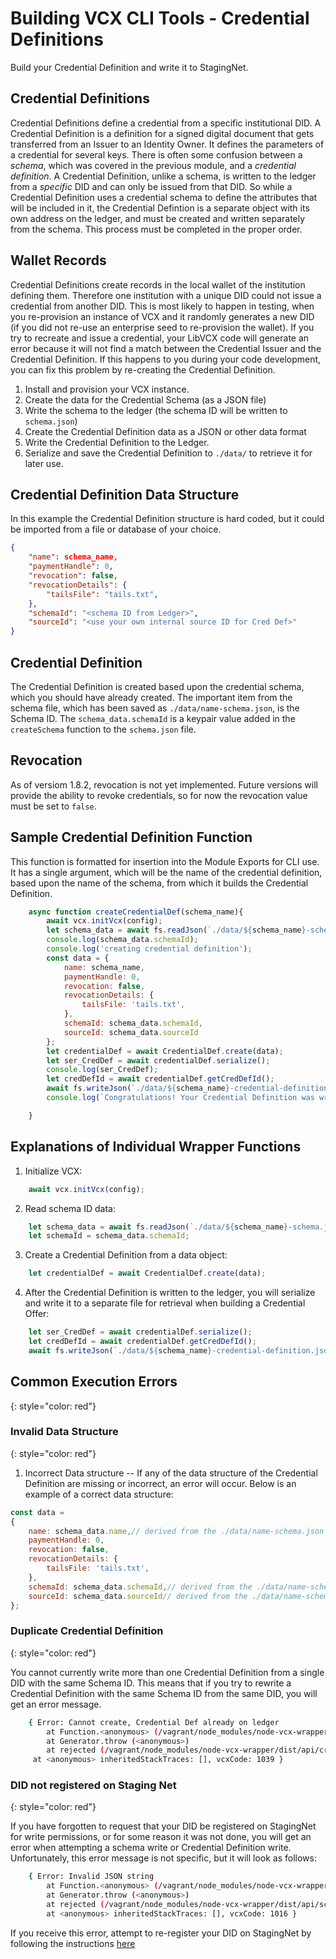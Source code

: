 # Building VCX CLI Tools - Credential Definitions

Build your Credential Definition and write it to StagingNet.

## Credential Definitions

Credential Definitions define a credential from a specific institutional DID. A Credential Definition is a definition for a signed digital document that gets transferred from an Issuer to an Identity Owner. It defines the parameters of a credential for several keys. There is often some confusion between a *schema*, which was covered in the previous module, and a *credential definition*. A Credential Definition, unlike a schema, is written to the ledger from a *specific* DID and can only be issued from that DID. So while a Credential Definition uses a credential schema to define the attributes that will be included in it, the Credential Defintion is a separate object with its own address on the ledger, and must be created and written separately from the schema. This process must be completed in the proper order.

## Wallet Records

Credential Definitions create records in the local wallet of the institution defining them. Therefore one institution with a unique DID could not issue a credential from another DID. This is most likely to happen in testing, when you re-provision an instance of VCX and it randomly generates a new DID (if you did not re-use an enterprise seed to re-provision the wallet). If you try to recreate and issue a credential, your LibVCX code will generate an error because it will not find a match between the Credential Issuer and the Credential Definition. If this happens to you during your code development, you can fix this problem by re-creating the Credential Definition. 

1. Install and provision your VCX instance.
2. Create the data for the Credential Schema (as a JSON file)
3. Write the schema to the ledger (the schema ID will be written to `schema.json`)
4. Create the Credential Definition data as a JSON or other data format
5. Write the Credential Definition to the Ledger.
6. Serialize and save the Credential Definition to `./data/` to retrieve it for later use.

## Credential Definition Data Structure

In this example the Credential Definition structure is hard coded, but it could be imported from a file or database of your choice.

```json
{
    "name": schema_name,
    "paymentHandle": 0,
    "revocation": false,
    "revocationDetails": {
        "tailsFile": "tails.txt",
    },
    "schemaId": "<schema ID from Ledger>",
    "sourceId": "<use your own internal source ID for Cred Def>"
}
```
    
## Credential Definition
    
The Credential Definition is created based upon the credential schema, which you should have already created. The important item from the schema file, which has been saved as `./data/name-schema.json`, is the Schema ID. The `schema_data.schemaId` is a keypair value added in the `createSchema` function to the `schema.json` file. 

## Revocation

As of versiom 1.8.2, revocation is not yet implemented. Future versions will provide the ability to revoke credentials, so for now the revocation value must be set to `false`.

## Sample Credential Definition Function

This function is formatted for insertion into the Module Exports for CLI use. It has a single argument, which will be the name of the credential definition, based upon the name of the schema, from which it builds the Credential Definition.

```javascript
    async function createCredentialDef(schema_name){
        await vcx.initVcx(config);
        let schema_data = await fs.readJson(`./data/${schema_name}-schema.json`);
        console.log(schema_data.schemaId);
        console.log('creating credential definition');
        const data = {
            name: schema_name,
            paymentHandle: 0,
            revocation: false,
            revocationDetails: {
                tailsFile: 'tails.txt',
            },
            schemaId: schema_data.schemaId,
            sourceId: schema_data.sourceId
        };
        let credentialDef = await CredentialDef.create(data);
        let ser_CredDef = await credentialDef.serialize();
        console.log(ser_CredDef);
        let credDefId = await credentialDef.getCredDefId();
        await fs.writeJson(`./data/${schema_name}-credential-definition.json`,ser_CredDef);
        console.log(`Congratulations! Your Credential Definition was written to the Ledger and the id is : ${credDefId}`);

    }
```
## Explanations of Individual Wrapper Functions

1. Initialize VCX:

```javascript
    await vcx.initVcx(config);
```

2. Read schema ID data:

```javascript
    let schema_data = await fs.readJson(`./data/${schema_name}-schema.json`);
    let schemaId = schema_data.schemaId;
```

3. Create a Credential Definition from a data object:

```javascript
    let credentialDef = await CredentialDef.create(data);
```

4. After the Credential Definition is written to the ledger, you will serialize and write it to a separate file for retrieval when building a Credential Offer:

```javascript
    let ser_CredDef = await credentialDef.serialize();
    let credDefId = await credentialDef.getCredDefId();
    await fs.writeJson(`./data/${schema_name}-credential-definition.json`,ser_CredDef);
```

## Common Execution Errors
{: style="color: red"}

### Invalid Data Structure
{: style="color: red"}

1. Incorrect Data structure -- If any of the data structure of the Credential Definition are missing or incorrect, an error will occur. Below is an example of a correct data structure:
        
```javascript
const data = 
{
    name: schema_data.name,// derived from the ./data/name-schema.json file
    paymentHandle: 0,
    revocation: false,
    revocationDetails: {
        tailsFile: 'tails.txt',
    },
    schemaId: schema_data.schemaId,// derived from the ./data/name-schema.json file (after the schema has been successfully written to the ledger)
    sourceId: schema_data.sourceId// derived from the ./data/name-schema.json file
};
```

### Duplicate Credential Definition
{: style="color: red"}

You cannot currently write more than one Credential Definition from a single DID with the same Schema ID. This means that if you try to rewrite a Credential Definition with the same Schema ID from the same DID, you will get an error message.

```bash
    { Error: Cannot create, Credential Def already on ledger
        at Function.<anonymous> (/vagrant/node_modules/node-vcx-wrapper/dist/api/credential-def.js:71:23)
        at Generator.throw (<anonymous>)
        at rejected (/vagrant/node_modules/node-vcx-wrapper/dist/api/credential-def.js:5:65)
     at <anonymous> inheritedStackTraces: [], vcxCode: 1039 }
```

### DID not registered on Staging Net
{: style="color: red"}

If you have forgotten to request that your DID be registered on StagingNet for write permissions, or for some reason it was not done, you will get an error when attempting a schema write or Credential Definition write. Unfortunately, this error message is not specific, but it will look as follows:

```bash
    { Error: Invalid JSON string
        at Function.<anonymous> (/vagrant/node_modules/node-vcx-wrapper/dist/api/schema.js:64:23)
        at Generator.throw (<anonymous>)
        at rejected (/vagrant/node_modules/node-vcx-wrapper/dist/api/schema.js:5:65)
        at <anonymous> inheritedStackTraces: [], vcxCode: 1016 }
```

If you receive this error, attempt to re-register your DID on StagingNet by following the instructions [here](/portal/training/install-and-provision-libvcx/05/)